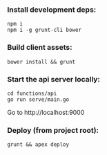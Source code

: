 ### Install development deps:

    npm i
    npm i -g grunt-cli bower

### Build client assets:

    bower install && grunt

### Start the api server locally:

    cd functions/api
    go run serve/main.go

  Go to http://localhost:9000

### Deploy (from project root):

    grunt && apex deploy

